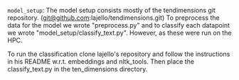 `model_setup`: The model setup consists mostly of the tendimensions git repository. (git@github.com:lajello/tendimensions.git)
To preprocess the data for the model we wrote "preprocess.py" and to classify each datapoint we wrote "model_setup/classify_text.py". 
However, as these were run on the HPC. 

To run the classification clone lajello's repository and follow the instructions in his README w.r.t. embeddings and nltk_tools. 
Then place the classify_text.py in the ten_dimensions directory.
